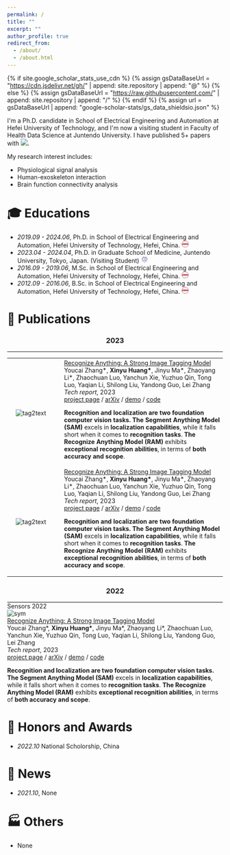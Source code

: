 ```yaml
---
permalink: /
title: ""
excerpt: ""
author_profile: true
redirect_from: 
  - /about/
  - /about.html
---
```


{% if site.google_scholar_stats_use_cdn %}
{% assign gsDataBaseUrl = "https://cdn.jsdelivr.net/gh/" | append: site.repository | append: "@" %}
{% else %}
{% assign gsDataBaseUrl = "https://raw.githubusercontent.com/" | append: site.repository | append: "/" %}
{% endif %}
{% assign url = gsDataBaseUrl | append: "google-scholar-stats/gs_data_shieldsio.json" %}

<span class='anchor' id='about-me'></span>

I'm a Ph.D. candidate in School of Electrical Engineering and Automation at Hefei University of Technology, and I'm now a visiting student in Faculty of Health Data Science at Juntendo University. I have published 5+ papers with 
 <a href='https://scholar.google.com/citations?user=WMkMTb4AAAAJ'><img src="https://img.shields.io/endpoint?url={{ url | url_encode }}&logo=Google%20Scholar&labelColor=f6f6f6&color=9cf&style=flat&label=citations"></a>.

My research interest includes: 
- Physiological signal analysis
- Human-exoskeleton interaction
- Brain function connectivity analysis


# 🎓 Educations 
- *2019.09 - 2024.06*, Ph.D. in School of Electrical Engineering and Automation, Hefei University of Technology, Hefei, China. <a href="https://en.hfut.edu.cn/"><img class="svg" src="/images/hfut.png" width="16pt"></a> 
- *2023.04 - 2024.04*, Ph.D. in Graduate School of Medicine, Juntendo University, Tokyo, Japan. (Visiting Student) <a href="https://en.juntendo.ac.jp/"><img class="svg" src="/images/juntendo.png" width="16pt"></a> 
- *2016.09 - 2019.06*, M.Sc. in School of Electrical Engineering and Automation, Hefei University of Technology, Hefei, China. <a href="https://en.hfut.edu.cn/"><img class="svg" src="/images/hfut.png" width="16pt"></a> 
- *2012.09 - 2016.06*, B.Sc. in School of Electrical Engineering and Automation, Hefei University of Technology, Hefei, China. <a href="https://en.hfut.edu.cn/"><img class="svg" src="/images/hfut.png" width="16pt"></a> 


# 📝 Publications 
<h3 align="center">2023</h3>
<div style="border-bottom: 1px solid #000; margin: 0px 0;"></div>

<table style="width:100%;border:1px;border-spacing:0px;border-collapse:collapse;margin-right:auto;margin-left:auto;">
  <tbody>
          <tr>
            <td style="padding:20px;width:25%;vertical-align:middle">
              <img src="images/ijaem2020.svg" alt="tag2text" width="190" height="110">
            </td>
            <td width="75%" valign="middle">
              <a href="https://recognize-anything.github.io/">
                <papertitle> Recognize Anything: A Strong Image Tagging Model </papertitle>
              </a>
              <br>
              Youcai Zhang*,
              <strong>Xinyu Huang*</strong>,
              Jinyu Ma*, Zhaoyang Li*, Zhaochuan Luo, Yanchun Xie, Yuzhuo Qin, Tong Luo, Yaqian Li, Shilong Liu, Yandong Guo, Lei Zhang
              <br>
              <em>Tech report</em>,
              2023
              <br>
              <a href="https://recognize-anything.github.io/">project page</a>
              /
              <a href="https://arxiv.org/abs/2306.03514">arXiv</a>
              /
              <a href="https://huggingface.co/spaces/xinyu1205/Tag2Text">demo</a>
              /
              <a href="https://github.com/xinyu1205/Recognize_Anything-Tag2Text">code</a>
              <p></p>
              <p><strong>Recognition and localization are two foundation computer vision tasks.</strong> <strong>The Segment Anything Model (SAM)</strong> excels in <strong>localization capabilities</strong>, while it falls short when it comes to <strong>recognition tasks</strong>. <strong>The Recognize Anything Model (RAM)</strong> exhibits <strong>exceptional recognition abilities</strong>, in terms of <strong>both accuracy and scope</strong>.</p>
            </td>
          </tr>
    <tr>
            <td style="padding:20px;width:25%;vertical-align:middle">
              <img src="images/ijaem2020.svg" alt="tag2text" width="190" height="110">
            </td>
            <td width="75%" valign="middle">
              <a href="https://recognize-anything.github.io/">
                <papertitle> Recognize Anything: A Strong Image Tagging Model </papertitle>
              </a>
              <br>
              Youcai Zhang*,
              <strong>Xinyu Huang*</strong>,
              Jinyu Ma*, Zhaoyang Li*, Zhaochuan Luo, Yanchun Xie, Yuzhuo Qin, Tong Luo, Yaqian Li, Shilong Liu, Yandong Guo, Lei Zhang
              <br>
              <em>Tech report</em>,
              2023
              <br>
              <a href="https://recognize-anything.github.io/">project page</a>
              /
              <a href="https://arxiv.org/abs/2306.03514">arXiv</a>
              /
              <a href="https://huggingface.co/spaces/xinyu1205/Tag2Text">demo</a>
              /
              <a href="https://github.com/xinyu1205/Recognize_Anything-Tag2Text">code</a>
              <p></p>
              <p><strong>Recognition and localization are two foundation computer vision tasks.</strong> <strong>The Segment Anything Model (SAM)</strong> excels in <strong>localization capabilities</strong>, while it falls short when it comes to <strong>recognition tasks</strong>. <strong>The Recognize Anything Model (RAM)</strong> exhibits <strong>exceptional recognition abilities</strong>, in terms of <strong>both accuracy and scope</strong>.</p>
            </td>
          </tr>
  </tbody>
</table>

<h3 align="center">2022</h3>
<div style="border-bottom: 1px solid #000; margin: 0px 0;"></div>

<div class='paper-box'><div class='paper-box-image'><div><div class="badge">Sensors 2022</div>
  <td style="padding:20px;width:75%;vertical-align:middle"><img src='images/sensors2022.svg' alt="sym" width="200" height="110"> </td>
</div></div>
<div class='paper-box-text'>
            <td width="100%" valign="middle">
              <a href="https://recognize-anything.github.io/">
                <papertitle> Recognize Anything: A Strong Image Tagging Model </papertitle>
              </a>
              <br>
              Youcai Zhang*,
              <strong>Xinyu Huang*</strong>,
              Jinyu Ma*, Zhaoyang Li*, Zhaochuan Luo, Yanchun Xie, Yuzhuo Qin, Tong Luo, Yaqian Li, Shilong Liu, Yandong Guo, Lei Zhang
              <br>
              <em>Tech report</em>,
              2023
              <br>
              <a href="https://recognize-anything.github.io/">project page</a>
              /
              <a href="https://arxiv.org/abs/2306.03514">arXiv</a>
              /
              <a href="https://huggingface.co/spaces/xinyu1205/Tag2Text">demo</a>
              /
              <a href="https://github.com/xinyu1205/Recognize_Anything-Tag2Text">code</a>
              <p></p>
              <p><strong>Recognition and localization are two foundation computer vision tasks.</strong> <strong>The Segment Anything Model (SAM)</strong> excels in <strong>localization capabilities</strong>, while it falls short when it comes to <strong>recognition tasks</strong>. <strong>The Recognize Anything Model (RAM)</strong> exhibits <strong>exceptional recognition abilities</strong>, in terms of <strong>both accuracy and scope</strong>.</p>
            </td>

</div>
</div>

# 🏅 Honors and Awards
- *2022.10*  National Scholorship, China


# 💬 News
- *2021.10*, None


# 🏭 Others
- None
  
